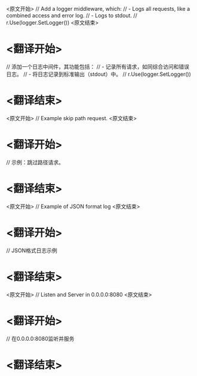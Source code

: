 
<原文开始>
	// Add a logger middleware, which:
	//   - Logs all requests, like a combined access and error log.
	//   - Logs to stdout.
	// r.Use(logger.SetLogger())
<原文结束>

# <翻译开始>
// 添加一个日志中间件，其功能包括：
//   - 记录所有请求，如同综合访问和错误日志。
//   - 将日志记录到标准输出（stdout）中。
// r.Use(logger.SetLogger())
# <翻译结束>


<原文开始>
// Example skip path request.
<原文结束>

# <翻译开始>
// 示例：跳过路径请求。
# <翻译结束>


<原文开始>
// Example of JSON format log
<原文结束>

# <翻译开始>
// JSON格式日志示例
# <翻译结束>


<原文开始>
// Listen and Server in 0.0.0.0:8080
<原文结束>

# <翻译开始>
// 在0.0.0.0:8080监听并服务
# <翻译结束>

